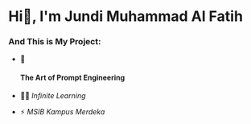 <h1>Hi👋, I'm Jundi Muhammad Al Fatih</h1>

<h3>And This is My Project:</h3>

- 🔭 <h4>The Art of Prompt Engineering</h4>

- 👨‍💻 *Infinite Learning*

- ⚡ *MSIB Kampus Merdeka*
